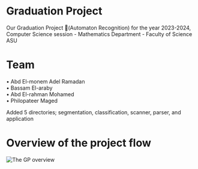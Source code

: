 # Graduation Project
Our Graduation Project (ِAutomaton Recognition) for the year 2023-2024, Computer Science session - Mathematics Department - Faculty of Science ASU

# Team
• Abd El-monem Adel Ramadan <br>
• Bassam El-araby <br>
• Abd El-rahman Mohamed <br>
• Philopateer Maged <br>

Added 5 directories; segmentation, classification, scanner, parser, and application
<br>
# Overview of the project flow
![The GP overview](https://github.com/Monem-Adel/Graduation_Project/assets/132161091/240fca38-2444-4e1c-90f5-9f2d70fcb18e)
